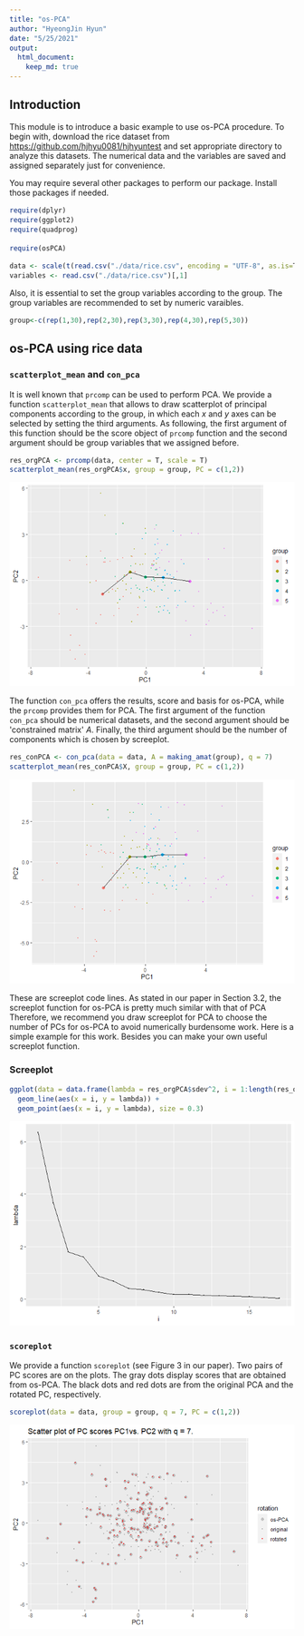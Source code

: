 ```yaml
---
title: "os-PCA"
author: "HyeongJin Hyun"
date: "5/25/2021"
output: 
  html_document: 
    keep_md: true
---
```




## Introduction

This module is to introduce a basic example to use os-PCA procedure. To begin with, download the rice dataset from https://github.com/hjhyu0081/hjhyuntest and set appropriate directory to analyze this datasets. The numerical data and the variables are saved and assigned separately just for convenience.


You may require several other packages to perform our package. Install those packages if needed.

```r
require(dplyr)
require(ggplot2)
require(quadprog)

require(osPCA)
```


```r
data <- scale(t(read.csv("./data/rice.csv", encoding = "UTF-8", as.is=T)[,-1]))
variables <- read.csv("./data/rice.csv")[,1]
```

Also, it is essential to set the group variables according to the group. The group variables are recommended to set by numeric varaibles.


```r
group<-c(rep(1,30),rep(2,30),rep(3,30),rep(4,30),rep(5,30))
```


## os-PCA using rice data

### `scatterplot_mean` and `con_pca`

It is well known that `prcomp` can be used to perform PCA. We provide a function `scatterplot_mean` that allows to draw scatterplot of principal components according to the group, in which each $x$ and $y$ axes can be selected by setting the third arguments. As following, the first argument of this function should be the score object of `prcomp` function and the second argument should be group variables that we assigned before.


```r
res_orgPCA <- prcomp(data, center = T, scale = T)
scatterplot_mean(res_orgPCA$x, group = group, PC = c(1,2))
```

![](osPCA_files/figure-html/unnamed-chunk-3-1.png)<!-- -->

The function `con_pca` offers the results, score and basis for os-PCA, while the `prcomp` provides them for PCA. The first argument of the function `con_pca` should be numerical datasets, and the second argument should be 'constrained matrix' $A$. Finally, the third argument should be the number of components which is chosen by screeplot. 


```r
res_conPCA <- con_pca(data = data, A = making_amat(group), q = 7)
scatterplot_mean(res_conPCA$X, group = group, PC = c(1,2))
```

![](osPCA_files/figure-html/unnamed-chunk-4-1.png)<!-- -->

These are screeplot code lines. As stated in our paper in Section 3.2, the screeplot function for os-PCA is pretty much similar with that of PCA  Therefore, we recommend you draw screeplot for PCA to choose the number of PCs for os-PCA to avoid numerically burdensome work. Here is a simple example for this work. Besides you can make your own useful screeplot function.

### Screeplot

```r
ggplot(data = data.frame(lambda = res_orgPCA$sdev^2, i = 1:length(res_orgPCA$sdev))) +
  geom_line(aes(x = i, y = lambda)) +
  geom_point(aes(x = i, y = lambda), size = 0.3)
```

![](osPCA_files/figure-html/screeplot-1.png)<!-- -->

### `scoreplot`
We provide a function `scoreplot` (see Figure 3 in our paper). Two pairs of PC scores are on the plots. The gray dots display scores that are obtained from os-PCA. The black dots and red dots are from the original PCA and the rotated PC, respectively. 

```r
scoreplot(data = data, group = group, q = 7, PC = c(1,2))
```

![](osPCA_files/figure-html/unnamed-chunk-5-1.png)<!-- -->
